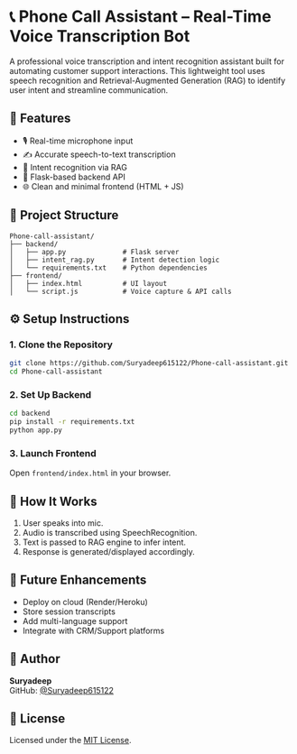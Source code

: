# 📞 Phone Call Assistant – Real-Time Voice Transcription Bot

A professional voice transcription and intent recognition assistant built for automating customer support interactions. This lightweight tool uses speech recognition and Retrieval-Augmented Generation (RAG) to identify user intent and streamline communication.

## 🚀 Features
- 🎙️ Real-time microphone input
- ✍️ Accurate speech-to-text transcription
- 🧠 Intent recognition via RAG
- 🔄 Flask-based backend API
- 🌐 Clean and minimal frontend (HTML + JS)

## 📁 Project Structure
```
Phone-call-assistant/
├── backend/
│   ├── app.py              # Flask server
│   ├── intent_rag.py       # Intent detection logic
│   └── requirements.txt    # Python dependencies
├── frontend/
│   ├── index.html          # UI layout
│   └── script.js           # Voice capture & API calls
```

## ⚙️ Setup Instructions

### 1. Clone the Repository
```bash
git clone https://github.com/Suryadeep615122/Phone-call-assistant.git
cd Phone-call-assistant
```

### 2. Set Up Backend
```bash
cd backend
pip install -r requirements.txt
python app.py
```

### 3. Launch Frontend
Open `frontend/index.html` in your browser.

## 🧠 How It Works
1. User speaks into mic.
2. Audio is transcribed using SpeechRecognition.
3. Text is passed to RAG engine to infer intent.
4. Response is generated/displayed accordingly.

## 📌 Future Enhancements
- Deploy on cloud (Render/Heroku)
- Store session transcripts
- Add multi-language support
- Integrate with CRM/Support platforms

## 👤 Author
**Suryadeep**  
GitHub: [@Suryadeep615122](https://github.com/Suryadeep615122)

## 📄 License
Licensed under the [MIT License](LICENSE).
